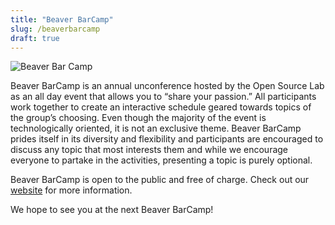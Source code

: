```yaml
---
title: "Beaver BarCamp"
slug: /beaverbarcamp
draft: true
---
```


![Beaver Bar Camp](/images/barcamp.png#right-barcamp)

Beaver BarCamp is an annual unconference hosted by the Open Source Lab as an all
day event that allows you to “share your passion.” All participants work
together to create an interactive schedule geared towards topics of the group’s
choosing. Even though the majority of the event is technologically oriented, it
is not an exclusive theme. Beaver BarCamp prides itself in its diversity and
flexibility and participants are encouraged to discuss any topic that most
interests them and while we encourage everyone to partake in the activities,
presenting a topic is purely optional.

Beaver BarCamp is open to the public and free of charge. Check out our
[website](http://beaverbarcamp.org/) for more information.

We hope to see you at the next Beaver BarCamp!
